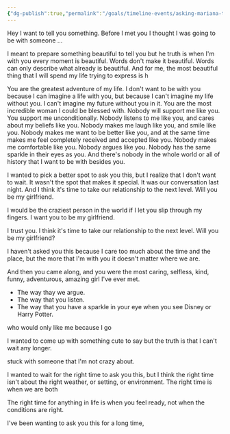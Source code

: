 ```yaml
---
{"dg-publish":true,"permalink":"/goals/timeline-events/asking-mariana-to-be-my-girlfriend/","tags":["timeline","crush"],"created":"Jul 23, 2022, 9:08 AM","updated":""}
---
```



Hey I want to tell you something. Before I met you I thought I was going to be with someone ...

I meant to prepare something beautiful to tell you but he truth is when I'm with you every moment is beautiful. Words don't make it beautiful. Words can only describe what already is beautiful. And for me, the most beautiful thing that I will spend my life trying to express is h

You are the greatest adventure of my life. I don't want to be with you because I can imagine a life with you, but because I can't imagine my life without you. I can't imagine my future without you in it. You are the most incredible woman I could be blessed with. Nobody will support me like you. You support me unconditionally. Nobody listens to me like you, and cares about my beliefs like you. Nobody makes me laugh like you, and smile like you. Nobody makes me want to be better like you, and at the same time makes me feel completely received and accepted like you. Nobody makes me comfortable like you. Nobody argues like you. Nobody has the same sparkle in their eyes as you. And there's nobody in the whole world or all of history that I want to be with besides you.

I wanted to pick a better spot to ask you this, but I realize that I don't want to wait. It wasn't the spot that makes it special. It was our conversation last night. And I think it's time to take our relationship to the next level. Will you be my girlfriend.

I would be the craziest person in the world if I let you slip through my fingers. I want you to be my girlfriend.

I trust you. I think it's time to take our relationship to the next level. Will you be my girlfriend?

I haven't asked you this because I care too much about the time and the place, but the more that I'm with you it doesn't matter where we are.

And then you came along, and you were the most caring, selfless, kind, funny, adventurous, amazing girl I've ever met. 

- The way thay we argue.
- The way that you listen.
- The way that you have a sparkle in your eye when you see Disney or Harry Potter.

who would only like me because I go

I wanted to come up with something cute to say but the truth is that I can't wait any longer. 

stuck with someone that I'm not crazy about. 

I wanted to wait for the right time to ask you this, but I think the right time isn't about the right weather, or setting, or environment. The right time is when we are both

The right time for anything in life is when you feel ready, not when the conditions are right.

I've been wanting to ask you this for a long time, 